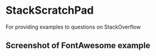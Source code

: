 # StackScratchPad
For providing examples to questions on StackOverflow

## Screenshot of FontAwesome example
[](http://i.imgur.com/9VCEXDK.png?1)
